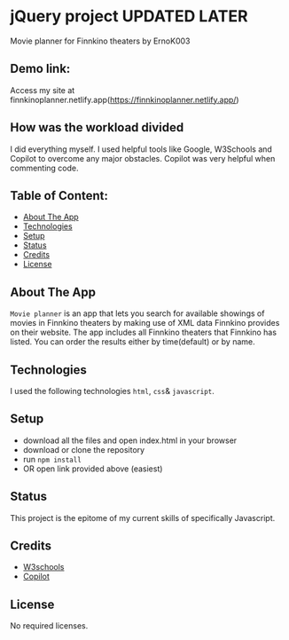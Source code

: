 # jQuery project UPDATED LATER
Movie planner for Finnkino theaters by ErnoK003

## Demo link:
Access my site at finnkinoplanner.netlify.app(https://finnkinoplanner.netlify.app/)

## How was the workload divided
I did everything myself. I used helpful tools like Google, W3Schools and Copilot to overcome any major obstacles.
Copilot was very helpful when commenting code.


## Table of Content:

- [About The App](#about-the-app)
- [Technologies](#technologies)
- [Setup](#setup)
- [Status](#status)
- [Credits](#credits)
- [License](#license)

## About The App
`Movie planner` is an app that lets you search for available showings of movies in Finnkino theaters by making use of XML data Finnkino provides on their website. The app includes all Finnkino theaters that Finnkino has listed. You can order the results either by time(default) or by name.

## Technologies
I used the following technologies `html`, `css`& `javascript`.

## Setup
- download all the files and open index.html in your browser
- download or clone the repository
- run `npm install`
- OR open link provided above (easiest)

## Status
This project is the epitome of my current skills of specifically Javascript.

## Credits
- [W3schools](https://www.w3schools.com/)
- [Copilot](https://code.visualstudio.com/docs/copilot/overview)

## License
No required licenses.